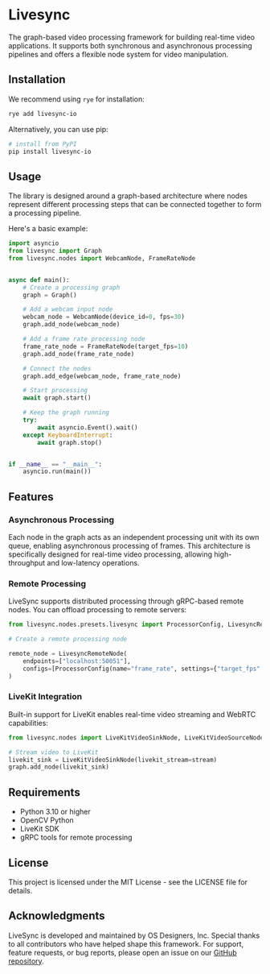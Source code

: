 # Livesync

The graph-based video processing framework for building real-time video applications. It supports both synchronous and asynchronous processing pipelines and offers a flexible node system for video manipulation.

## Installation

We recommend using `rye` for installation:

```bash
rye add livesync-io
```

Alternatively, you can use pip:

```bash
# install from PyPI
pip install livesync-io
```

## Usage

The library is designed around a graph-based architecture where nodes represent different processing steps that can be connected together to form a processing pipeline.

Here's a basic example:

```python
import asyncio
from livesync import Graph
from livesync.nodes import WebcamNode, FrameRateNode


async def main():
    # Create a processing graph
    graph = Graph()

    # Add a webcam input node
    webcam_node = WebcamNode(device_id=0, fps=30)
    graph.add_node(webcam_node)

    # Add a frame rate processing node
    frame_rate_node = FrameRateNode(target_fps=10)
    graph.add_node(frame_rate_node)

    # Connect the nodes
    graph.add_edge(webcam_node, frame_rate_node)

    # Start processing
    await graph.start()

    # Keep the graph running
    try:
        await asyncio.Event().wait()
    except KeyboardInterrupt:
        await graph.stop()


if __name__ == "__main__":
    asyncio.run(main())
```

## Features

### Asynchronous Processing

Each node in the graph acts as an independent processing unit with its own queue, enabling asynchronous processing of frames. This architecture is specifically designed for real-time video processing, allowing high-throughput and low-latency operations.

### Remote Processing

LiveSync supports distributed processing through gRPC-based remote nodes. You can offload processing to remote servers:

```python
from livesync.nodes.presets.livesync import ProcessorConfig, LivesyncRemoteNode

# Create a remote processing node

remote_node = LivesyncRemoteNode(
    endpoints=["localhost:50051"],
    configs=[ProcessorConfig(name="frame_rate", settings={"target_fps": "5"})],
)
```

### LiveKit Integration

Built-in support for LiveKit enables real-time video streaming and WebRTC capabilities:

```python
from livesync.nodes import LiveKitVideoSinkNode, LiveKitVideoSourceNode

# Stream video to LiveKit
livekit_sink = LiveKitVideoSinkNode(livekit_stream=stream)
graph.add_node(livekit_sink)
```

## Requirements

- Python 3.10 or higher
- OpenCV Python
- LiveKit SDK
- gRPC tools for remote processing

## License

This project is licensed under the MIT License - see the LICENSE file for details.

## Acknowledgments

LiveSync is developed and maintained by OS Designers, Inc. Special thanks to all contributors who have helped shape this framework.
For support, feature requests, or bug reports, please open an issue on our [GitHub repository](https://github.com/OS-Designers/livesync).
